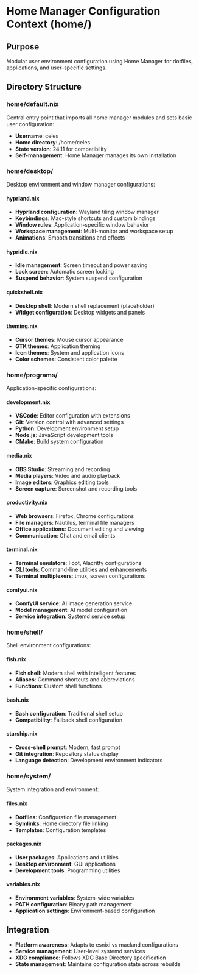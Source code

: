 # Home Manager Configuration Context (home/)

## Purpose
Modular user environment configuration using Home Manager for dotfiles, applications, and user-specific settings.

## Directory Structure

### home/default.nix
Central entry point that imports all home manager modules and sets basic user configuration:
- **Username**: celes
- **Home directory**: /home/celes
- **State version**: 24.11 for compatibility
- **Self-management**: Home Manager manages its own installation

### home/desktop/
Desktop environment and window manager configurations:

#### hyprland.nix
- **Hyprland configuration**: Wayland tiling window manager
- **Keybindings**: Mac-style shortcuts and custom bindings
- **Window rules**: Application-specific window behavior
- **Workspace management**: Multi-monitor and workspace setup
- **Animations**: Smooth transitions and effects

#### hypridle.nix
- **Idle management**: Screen timeout and power saving
- **Lock screen**: Automatic screen locking
- **Suspend behavior**: System suspend configuration

#### quickshell.nix
- **Desktop shell**: Modern shell replacement (placeholder)
- **Widget configuration**: Desktop widgets and panels

#### theming.nix
- **Cursor themes**: Mouse cursor appearance
- **GTK themes**: Application theming
- **Icon themes**: System and application icons
- **Color schemes**: Consistent color palette

### home/programs/
Application-specific configurations:

#### development.nix
- **VSCode**: Editor configuration with extensions
- **Git**: Version control with advanced settings
- **Python**: Development environment setup
- **Node.js**: JavaScript development tools
- **CMake**: Build system configuration

#### media.nix
- **OBS Studio**: Streaming and recording
- **Media players**: Video and audio playback
- **Image editors**: Graphics editing tools
- **Screen capture**: Screenshot and recording tools

#### productivity.nix
- **Web browsers**: Firefox, Chrome configurations
- **File managers**: Nautilus, terminal file managers
- **Office applications**: Document editing and viewing
- **Communication**: Chat and email clients

#### terminal.nix
- **Terminal emulators**: Foot, Alacritty configurations
- **CLI tools**: Command-line utilities and enhancements
- **Terminal multiplexers**: tmux, screen configurations

#### comfyui.nix
- **ComfyUI service**: AI image generation service
- **Model management**: AI model configuration
- **Service integration**: Systemd service setup

### home/shell/
Shell environment configurations:

#### fish.nix
- **Fish shell**: Modern shell with intelligent features
- **Aliases**: Command shortcuts and abbreviations
- **Functions**: Custom shell functions

#### bash.nix
- **Bash configuration**: Traditional shell setup
- **Compatibility**: Fallback shell configuration

#### starship.nix
- **Cross-shell prompt**: Modern, fast prompt
- **Git integration**: Repository status display
- **Language detection**: Development environment indicators

### home/system/
System integration and environment:

#### files.nix
- **Dotfiles**: Configuration file management
- **Symlinks**: Home directory file linking
- **Templates**: Configuration templates

#### packages.nix
- **User packages**: Applications and utilities
- **Desktop environment**: GUI applications
- **Development tools**: Programming utilities

#### variables.nix
- **Environment variables**: System-wide variables
- **PATH configuration**: Binary path management
- **Application settings**: Environment-based configuration

## Integration
- **Platform awareness**: Adapts to esnixi vs macland configurations
- **Service management**: User-level systemd services
- **XDG compliance**: Follows XDG Base Directory specification
- **State management**: Maintains configuration state across rebuilds
